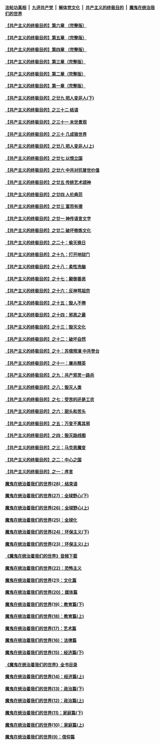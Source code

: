 

####  [法轮功真相](../../../../basic/blob/master/README.md?t=04042202) &nbsp;|&nbsp; [九评共产党](../../../../9ping.md/blob/master/README.md?t=04042202) &nbsp;|&nbsp; [解体党文化](../../../../jtdwh.md/blob/master/README.md?t=04042202)  &nbsp;|&nbsp; [共产主义的终极目的](../../../../gczydzjmd.md/blob/master/README.md?t=04042202) &nbsp;|&nbsp; [魔鬼在统治我们的世界](../../../../mgztzwmdsj.md/blob/master/README.md?t=04042202) 

#### [【共产主义的终极目的】第六章 （完整版）](../pages/nsc422/n11428913.md?t=04042202) 

#### [【共产主义的终极目的】第五章 （完整版）](../pages/nsc422/n11428912.md?t=04042202) 

#### [【共产主义的终极目的】第四章 （完整版）](../pages/nsc422/n11428907.md?t=04042202) 

#### [【共产主义的终极目的】第三章（完整版）](../pages/nsc422/n11428848.md?t=04042202) 

#### [【共产主义的终极目的】第二章（完整版）](../pages/nsc422/n11428831.md?t=04042202) 

#### [【共产主义的终极目的】第一章（完整版）](../pages/nsc422/n11417651.md?t=04042202) 

#### [【共产主义的终极目的】之廿九 把人变非人(下)](../pages/nsc422/n11344140.md?t=04042202) 

#### [【共产主义的终极目的】之三十二 结语](../pages/nsc422/n11360535.md?t=04042202) 

#### [【共产主义的终极目的】之三十一 末世景观](../pages/nsc422/n11351129.md?t=04042202) 

#### [【共产主义的终极目的】之三十 几成狼世界](../pages/nsc422/n11348280.md?t=04042202) 

#### [【共产主义的终极目的】之廿八 把人变非人(上)](../pages/nsc422/n11340492.md?t=04042202) 

#### [【共产主义的终极目的】之廿七 以恨立国](../pages/nsc422/n11336944.md?t=04042202) 

#### [【共产主义的终极目的】之廿六 中共对抗普世价值](../pages/nsc422/n11324785.md?t=04042202) 

#### [【共产主义的终极目的】之廿五 传统艺术颂神](../pages/nsc422/n11296396.md?t=04042202) 

#### [【共产主义的终极目的】之廿四 人伦典范](../pages/nsc422/n11296397.md?t=04042202) 

#### [【共产主义的终极目的】之廿三 富而有德](../pages/nsc422/n11283598.md?t=04042202) 

#### [【共产主义的终极目的】之廿一 神传语言文字](../pages/nsc422/n11263265.md?t=04042202) 

#### [【共产主义的终极目的】之廿二 破坏修炼文化](../pages/nsc422/n11245728.md?t=04042202) 

#### [【共产主义的终极目的】之二十：偷天换日](../pages/nsc422/n11238846.md?t=04042202) 

#### [【共产主义的终极目的】之十九：打开地狱门](../pages/nsc422/n11206376.md?t=04042202) 

#### [【共产主义的终极目的】之十八：柔性洗脑](../pages/nsc422/n11199994.md?t=04042202) 

#### [【共产主义的终极目的】之十七：颠倒善恶](../pages/nsc422/n11179782.md?t=04042202) 

#### [【共产主义的终极目的】之十六：反神骂祖宗](../pages/nsc422/n11166798.md?t=04042202) 

#### [【共产主义的终极目的】之十五：毁人不倦](../pages/nsc422/n11166792.md?t=04042202) 

#### [【共产主义的终极目的】之十四：邪恶之最](../pages/nsc422/n11150249.md?t=04042202) 

#### [【共产主义的终极目的】之十三：毁灭文化](../pages/nsc422/n11135227.md?t=04042202) 

#### [【共产主义的终极目的】之十二：破坏自然](../pages/nsc422/n11135214.md?t=04042202) 

#### [【共产主义的终极目的】之十：苏俄预演 中共登台](../pages/nsc422/n11118424.md?t=04042202) 

#### [【共产主义的终极目的】之十一：屠杀精英](../pages/nsc422/n11118442.md?t=04042202) 

#### [【共产主义的终极目的】之九：共产邪灵一路杀](../pages/nsc422/n11114139.md?t=04042202) 

#### [【共产主义的终极目的】之八：毁灭人类](../pages/nsc422/n11108503.md?t=04042202) 

#### [【共产主义的终极目的】之七：受苦的还是工农](../pages/nsc422/n11101809.md?t=04042202) 

#### [【共产主义的终极目的】之六：甜头和苦头](../pages/nsc422/n11096971.md?t=04042202) 

#### [【共产主义的终极目的】之五：万变不离其邪](../pages/nsc422/n11091285.md?t=04042202) 

#### [【共产主义的终极目的】之四：毁灭路线图](../pages/nsc422/n11086284.md?t=04042202) 

#### [【共产主义的终极目的】之三：马克思魔变](../pages/nsc422/n11061941.md?t=04042202) 

#### [【共产主义的终极目的】之二：中心之国](../pages/nsc422/n11047728.md?t=04042202) 

#### [【共产主义的终极目的】之一：序言](../pages/nsc422/n11086077.md?t=04042202) 

#### [魔鬼在统治着我们的世界(28)：结束语](../pages/nsc422/n10936246.md?t=04042202) 

#### [魔鬼在统治着我们的世界(27)：全球野心(下)](../pages/nsc422/n10928319.md?t=04042202) 

#### [魔鬼在统治着我们的世界(26)：全球野心(上)](../pages/nsc422/n10900318.md?t=04042202) 

#### [魔鬼在统治着我们的世界(25)：全球化](../pages/nsc422/n10788205.md?t=04042202) 

#### [魔鬼在统治着我们的世界(24)：环保主义(下)](../pages/nsc422/n10695307.md?t=04042202) 

#### [魔鬼在统治着我们的世界(23)：环保主义(上)](../pages/nsc422/n10688613.md?t=04042202) 

#### [《魔鬼在统治着我们的世界》音频下载](../pages/nsc422/n10635553.md?t=04042202) 

#### [魔鬼在统治着我们的世界(22)：恐怖主义](../pages/nsc422/n10614727.md?t=04042202) 

#### [魔鬼在统治着我们的世界(21)：文化篇](../pages/nsc422/n10597706.md?t=04042202) 

#### [魔鬼在统治着我们的世界(20)：媒体篇](../pages/nsc422/n10586579.md?t=04042202) 

#### [魔鬼在统治着我们的世界(19)：教育篇(下)](../pages/nsc422/n10564808.md?t=04042202) 

#### [魔鬼在统治着我们的世界(18)：教育篇(上)](../pages/nsc422/n10526970.md?t=04042202) 

#### [魔鬼在统治着我们的世界(17)：艺术篇](../pages/nsc422/n10499093.md?t=04042202) 

#### [魔鬼在统治着我们的世界(16)：法律篇](../pages/nsc422/n10485969.md?t=04042202) 

#### [魔鬼在统治着我们的世界(15)：经济篇(下)](../pages/nsc422/n10469975.md?t=04042202) 

#### [《魔鬼在统治着我们的世界》全书目录](../pages/nsc422/n10464261.md?t=04042202) 

#### [魔鬼在统治着我们的世界(14)：经济篇(上)](../pages/nsc422/n10457370.md?t=04042202) 

#### [魔鬼在统治着我们的世界(13)：政治篇(下)](../pages/nsc422/n10448270.md?t=04042202) 

#### [魔鬼在统治着我们的世界(12)：政治篇(上)](../pages/nsc422/n10444576.md?t=04042202) 

#### [魔鬼在统治着我们的世界(11)：家庭篇(下)](../pages/nsc422/n10440961.md?t=04042202) 

#### [魔鬼在统治着我们的世界(10)：家庭篇(上)](../pages/nsc422/n10435448.md?t=04042202) 

#### [魔鬼在统治着我们的世界(9)：信仰篇](../pages/nsc422/n10432159.md?t=04042202) 

